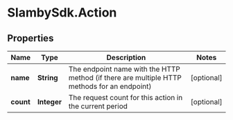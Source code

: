 # SlambySdk.Action

## Properties
Name | Type | Description | Notes
------------ | ------------- | ------------- | -------------
**name** | **String** | The endpoint name with the HTTP method (if there are multiple HTTP methods for an endpoint) | [optional] 
**count** | **Integer** | The request count for this action in the current period | [optional] 



